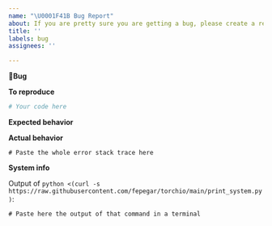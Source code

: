 ```yaml
---
name: "\U0001F41B Bug Report"
about: If you are pretty sure you are getting a bug, please create a report to help us improve TorchIO
title: ''
labels: bug
assignees: ''

---
```



**🐛Bug**
<!-- A clear and concise description of what the bug is. Please use a short, concise title for the bug and elaborate here -->


**To reproduce**

<!-- What did you do? -->
<!-- Please provide a minimal working example, if possible: https://stackoverflow.com/help/minimal-reproducible-example -->

```python
# Your code here
```

**Expected behavior**

<!-- What did you expect? -->
<!-- A clear and concise description of what you expected to happen. -->

**Actual behavior**

<!-- What did you get? -->
<!-- A clear and concise description of what actually happens. -->
<!-- If you have a code sample, error messages, stack traces, please provide it here as well -->

```python-traceback
# Paste the whole error stack trace here
```

**System info**

Output of `python <(curl -s https://raw.githubusercontent.com/fepegar/torchio/main/print_system.py)`:

```
# Paste here the output of that command in a terminal
```
